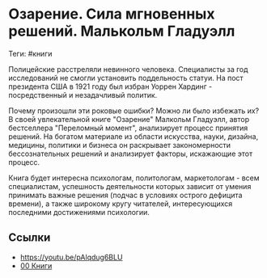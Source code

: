 # Озарение. Сила мгновенных решений. Малькольм Гладуэлл

Теги: #книги 

Полицейские расстреляли невинного человека. Специалисты за год исследований не смогли установить поддельность статуи. На пост президента США в 1921 году был избран Уоррен Хардинг - посредственный и незадачливый политик.

Почему произошли эти роковые ошибки? Можно ли было избежать их? В своей увлекательной книге "Озарение" Малкольм Гладуэлл, автор бестселлера "Переломный момент", анализирует процесс принятия решений. На богатом материале из области искусства, науки, дизайна, медицины, политики и бизнеса он раскрывает закономерности бессознательных решений и анализирует факторы, искажающие этот процесс.

Книга будет интересна психологам, политологам, маркетологам - всем специалистам, успешность деятельности которых зависит от умения принимать важные решения (подчас в условиях острого дефицита времени), а также широкому кругу читателей, интересующихся последними достижениями психологии.

## Ссылки

* https://youtu.be/pAlqdug6BLU
* [00 Книги](00%20%D0%9A%D0%BD%D0%B8%D0%B3%D0%B8.md)